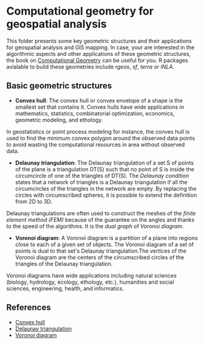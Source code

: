 # Computational geometry for geospatial analysis 

This folder presents some key geometric structures and their applications for geospatial analysis and GIS mapping. In case, your are interested in the algorithmic aspects and other applications of these geometric structures, the book on [Computational Geometry](https://books.google.bj/books?id=9nhHUZpKzeEC) can be useful for you. R packages avialable to build these geometries include *rgeos*, *sf*, *terra* or *INLA*. 

## Basic geometric structures

- **Convex hull**: The convex hull or convex envelope of a shape is the smallest set that contains it. Convex hulls have wide applications in mathematics, statistics, combinatorial optimization, economics, geometric modeling, and ethology.
  
In geostatistics or point process modeling for instance, the convex hull is used to find the minimum convex polygon around the observed data points to avoid wasting the computational resources in area without observed data.
  
- **Delaunay triangulation**: The Delaunay triangulation of a set S of points of the plane is a triangulation DT(S) such that no point of S is inside the circumcircle of one of the triangles of DT(S). The *Delaunay condition* states that a network of triangles is a Delaunay triangulation if all the circumcircles of the triangles in the network are empty. By replacing the circles with circumscribed spheres, it is possible to extend the definition from 2D to 3D.
  
Delaunay triangulations are often used to construct the meshes of the *finite element method (FEM)* because of the guarantee on the angles and thanks to the speed of the algorithms. It is the *dual graph* of *Voronoi diagram*.

- **Voronoi diagram**: A Voronoi diagram is a partition of a plane into regions close to each of a given set of objects. The Voronoi diagram of a set of points is dual to that set's Delaunay triangulation.The vertices of the Voronoi diagram are the centers of the circumscribed circles of the triangles of the Delaunay triangulation.

Voronoi diagrams have wide applications including natural sciences (biology, hydrology, ecology, ethology, etc.), humanities and social sciences, engineering, health, and informatics.

## References 
- [Convex hull](https://en.wikipedia.org/w/index.php?title=Convex_hull&oldid=1214307526)
- [Delaunay triangulation](https://fr.wikipedia.org/w/index.php?title=Triangulation_de_Delaunay&oldid=208519853)
- [Voronoi diagram](https://en.wikipedia.org/w/index.php?title=Voronoi_diagram&oldid=1209248480)
